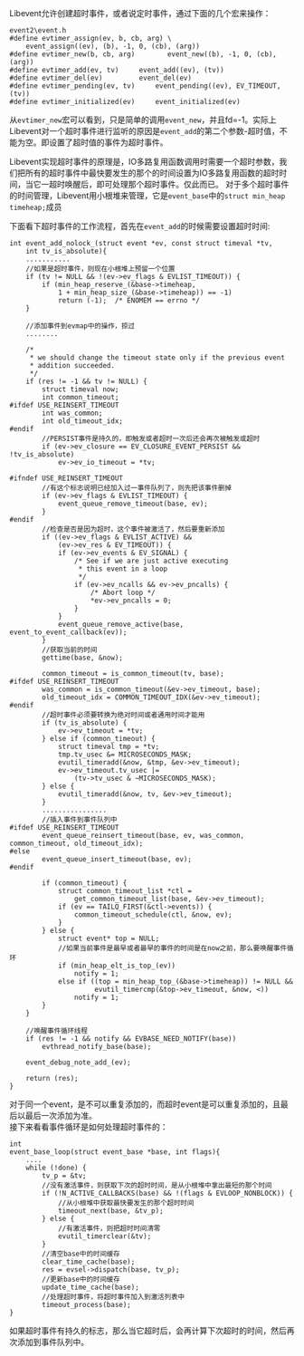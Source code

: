 Libevent允许创建超时事件，或者说定时事件，通过下面的几个宏来操作：
	
	event2\event.h
	#define evtimer_assign(ev, b, cb, arg) \
		event_assign((ev), (b), -1, 0, (cb), (arg))
	#define evtimer_new(b, cb, arg)	       event_new((b), -1, 0, (cb), (arg))
	#define evtimer_add(ev, tv)		event_add((ev), (tv))
	#define evtimer_del(ev)			event_del(ev)
	#define evtimer_pending(ev, tv)		event_pending((ev), EV_TIMEOUT, (tv))
	#define evtimer_initialized(ev)		event_initialized(ev)
从`evtimer_new`宏可以看到，只是简单的调用`event_new`，并且fd=-1。实际上Libevent对一个超时事件进行监听的原因是`event_add`的第二个参数-超时值，不能为空。即设置了超时值的事件为超时事件。

Libevent实现超时事件的原理是，IO多路复用函数调用时需要一个超时参数，我们把所有的超时事件中最快要发生的那个的时间设置为IO多路复用函数的超时时间，当它一超时唤醒后，即可处理那个超时事件。仅此而已。
对于多个超时事件的时间管理，Libevent用小根堆来管理，它是`event_base`中的`struct min_heap timeheap;`成员

下面看下超时事件的工作流程，首先在`event_add`的时候需要设置超时时间:
	
	int event_add_nolock_(struct event *ev, const struct timeval *tv,
	    int tv_is_absolute){
		...........
		//如果是超时事件，则现在小根堆上预留一个位置
		if (tv != NULL && !(ev->ev_flags & EVLIST_TIMEOUT)) {
			if (min_heap_reserve_(&base->timeheap,
				1 + min_heap_size_(&base->timeheap)) == -1)
				return (-1);  /* ENOMEM == errno */
		}
	
		//添加事件到evmap中的操作，掠过
		........
	
		/*
		 * we should change the timeout state only if the previous event
		 * addition succeeded.
		 */
		if (res != -1 && tv != NULL) {
			struct timeval now;
			int common_timeout;
	#ifdef USE_REINSERT_TIMEOUT
			int was_common;
			int old_timeout_idx;
	#endif
			//PERSIST事件是持久的，即触发或者超时一次后还会再次被触发或超时
			if (ev->ev_closure == EV_CLOSURE_EVENT_PERSIST && !tv_is_absolute)
				ev->ev_io_timeout = *tv;
	
	#ifndef USE_REINSERT_TIMEOUT
			//有这个标志说明已经加入过一事件队列了，则先把该事件删掉
			if (ev->ev_flags & EVLIST_TIMEOUT) {
				event_queue_remove_timeout(base, ev);
			}
	#endif
			//检查是否是因为超时，这个事件被激活了，然后要重新添加
			if ((ev->ev_flags & EVLIST_ACTIVE) &&
			    (ev->ev_res & EV_TIMEOUT)) {
				if (ev->ev_events & EV_SIGNAL) {
					/* See if we are just active executing
					 * this event in a loop
					 */
					if (ev->ev_ncalls && ev->ev_pncalls) {
						/* Abort loop */
						*ev->ev_pncalls = 0;
					}
				}
				event_queue_remove_active(base, event_to_event_callback(ev));
			}
			//获取当前的时间
			gettime(base, &now);
	
			common_timeout = is_common_timeout(tv, base);
	#ifdef USE_REINSERT_TIMEOUT
			was_common = is_common_timeout(&ev->ev_timeout, base);
			old_timeout_idx = COMMON_TIMEOUT_IDX(&ev->ev_timeout);
	#endif
			//超时事件必须要转换为绝对时间或者通用时间才能用
			if (tv_is_absolute) {
				ev->ev_timeout = *tv;
			} else if (common_timeout) {
				struct timeval tmp = *tv;
				tmp.tv_usec &= MICROSECONDS_MASK;
				evutil_timeradd(&now, &tmp, &ev->ev_timeout);
				ev->ev_timeout.tv_usec |=
				    (tv->tv_usec & ~MICROSECONDS_MASK);
			} else {
				evutil_timeradd(&now, tv, &ev->ev_timeout);
			}
			................
			//插入事件到事件队列中
	#ifdef USE_REINSERT_TIMEOUT
			event_queue_reinsert_timeout(base, ev, was_common, common_timeout, old_timeout_idx);
	#else
			event_queue_insert_timeout(base, ev);
	#endif
	
			if (common_timeout) {
				struct common_timeout_list *ctl =
				    get_common_timeout_list(base, &ev->ev_timeout);
				if (ev == TAILQ_FIRST(&ctl->events)) {
					common_timeout_schedule(ctl, &now, ev);
				}
			} else {
				struct event* top = NULL;
				//如果当前事件是最早或者最早的事件的时间是在now之前，那么要唤醒事件循环
				if (min_heap_elt_is_top_(ev))
					notify = 1;
				else if ((top = min_heap_top_(&base->timeheap)) != NULL &&
						 evutil_timercmp(&top->ev_timeout, &now, <))
					notify = 1;
			}
		}
	
		//唤醒事件循环线程
		if (res != -1 && notify && EVBASE_NEED_NOTIFY(base))
			evthread_notify_base(base);
	
		event_debug_note_add_(ev);
	
		return (res);
	}
对于同一个event，是不可以重复添加的，而超时event是可以重复添加的，且最后以最后一次添加为准。  
接下来看看事件循环是如何处理超时事件的：

	int
	event_base_loop(struct event_base *base, int flags){
		....
		while (!done) {
			tv_p = &tv;
			//没有激活事件，则获取下次的超时时间，是从小根堆中拿出最短的那个时间
			if (!N_ACTIVE_CALLBACKS(base) && !(flags & EVLOOP_NONBLOCK)) {
				//从小根堆中获取最快要发生的那个超时时间
				timeout_next(base, &tv_p);
			} else {
				//有激活事件，则把超时时间清零
				evutil_timerclear(&tv);
			}
			//清空base中的时间缓存
			clear_time_cache(base);
			res = evsel->dispatch(base, tv_p);
			//更新base中的时间缓存
			update_time_cache(base);
			//处理超时事件，将超时事件加入到激活列表中
			timeout_process(base);
	}
如果超时事件有持久的标志，那么当它超时后，会再计算下次超时的时间，然后再次添加到事件队列中。

